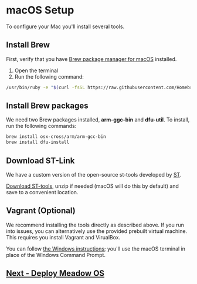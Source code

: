 # macOS Setup

To configure your Mac you'll install several tools.

## Install Brew
First, verify that you have [Brew package manager for macOS](https://brew.sh) installed.

 1. Open the terminal
 1. Run the following command:
   
   ```bash
   /usr/bin/ruby -e "$(curl -fsSL https://raw.githubusercontent.com/Homebrew/install/master/install)"
   ```

## Install Brew packages

We need two Brew packages installed, **arm-ggc-bin** and **dfu-util**. To install, run the following commands:

```bash
brew install osx-cross/arm/arm-gcc-bin
brew install dfu-install
```

## Download ST-Link

We have a custom version of the open-source st-tools developed by [ST](https://www.st.com).

[Download ST-tools](http://downloads.wildernesslabs.co/Meadow_Beta/STLink.zip), unzip if needed (macOS will do this by default) and save to a convenient location.

## Vagrant (Optional)

We recommend installing the tools directly as described above. If you run into issues, you can alternatively use the provided prebuilt virtual machine. This requires you install Vagrant and VirualBox.

You can follow [the Windows instructions](/guides/Getting_Started/Setup/Windows/index.html); you'll use the macOS terminal in place of the Windows Command Prompt.

## [Next - Deploy Meadow OS](/guides/Getting_Started/Deploying_Meadow/index.html)